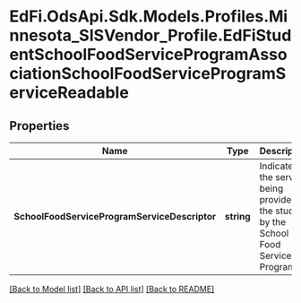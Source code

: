 # EdFi.OdsApi.Sdk.Models.Profiles.Minnesota_SISVendor_Profile.EdFiStudentSchoolFoodServiceProgramAssociationSchoolFoodServiceProgramServiceReadable
## Properties

Name | Type | Description | Notes
------------ | ------------- | ------------- | -------------
**SchoolFoodServiceProgramServiceDescriptor** | **string** | Indicates the service being provided to the student by the School Food Service Program. | 

[[Back to Model list]](../README.md#documentation-for-models) [[Back to API list]](../README.md#documentation-for-api-endpoints) [[Back to README]](../README.md)

